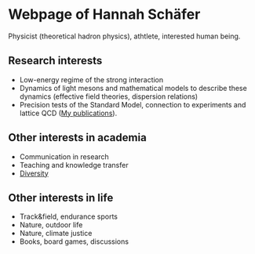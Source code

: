 # Webpage of Hannah Schäfer

Physicist (theoretical hadron physics), athtlete, interested human being.

## Research interests

* Low-energy regime of the strong interaction
* Dynamics of light mesons and mathematical models to describe these dynamics (effective field theories, dispersion relations)
* Precision tests of the Standard Model, connection to experiments and lattice QCD
([My publications](https://inspirehep.net/authors/2785012)).

## Other interests in academia

* Communication in research
* Teaching and knowledge transfer
* [Diversity](https://www.physik-astro.uni-bonn.de/women-in-physics/en/homepage)

## Other interests in life

* Track&field, endurance sports
* Nature, outdoor life
* Nature, climate justice
* Books, board games, discussions
